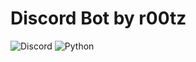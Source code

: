 # Discord Bot by r00tz


![Discord](https://img.shields.io/badge/-discord-090909?style=for-the-badge&logo=discord)
![Python](https://img.shields.io/badge/-python-090909?style=for-the-badge&logo=python&logoColor=FCF50A)
